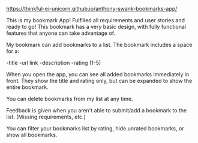 https://thinkful-ei-unicorn.github.io/anthony-swank-bookmarks-app/

This is my bookmark App! Fulfilled all requirements and user stories and ready to go! This bookmark has a very basic design, with fully functional features that anyone can take advantage of.

My bookmark can add bookmarks to a list. The bookmark includes a space for a:

-title -url link -description -rating (1-5)

When you open the app, you can see all added bookmarks immediately in front. They show the title and rating only, but can be expanded to show the entire bookmark.

You can delete bookmarks from my list at any time.

Feedback is given when you aren't able to submit/add a bookmark to the list. (Missing requirements, etc.)

You can filter your bookmarks list by rating, hide unrated bookmarks, or show all bookmarks.
